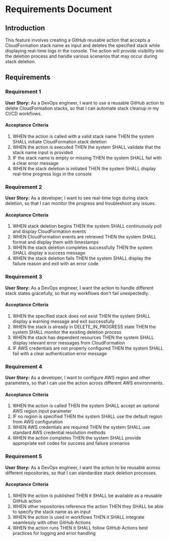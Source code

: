 # Requirements Document

## Introduction

This feature involves creating a GitHub reusable action that accepts a CloudFormation stack name as input and deletes the specified stack while displaying real-time logs in the console. The action will provide visibility into the deletion process and handle various scenarios that may occur during stack deletion.

## Requirements

### Requirement 1

**User Story:** As a DevOps engineer, I want to use a reusable GitHub action to delete CloudFormation stacks, so that I can automate stack cleanup in my CI/CD workflows.

#### Acceptance Criteria

1. WHEN the action is called with a valid stack name THEN the system SHALL initiate CloudFormation stack deletion
2. WHEN the action is executed THEN the system SHALL validate that the stack name input is provided
3. IF the stack name is empty or missing THEN the system SHALL fail with a clear error message
4. WHEN the stack deletion is initiated THEN the system SHALL display real-time progress logs in the console

### Requirement 2

**User Story:** As a developer, I want to see real-time logs during stack deletion, so that I can monitor the progress and troubleshoot any issues.

#### Acceptance Criteria

1. WHEN stack deletion begins THEN the system SHALL continuously poll and display CloudFormation events
2. WHEN CloudFormation events are retrieved THEN the system SHALL format and display them with timestamps
3. WHEN the stack deletion completes successfully THEN the system SHALL display a success message
4. WHEN the stack deletion fails THEN the system SHALL display the failure reason and exit with an error code

### Requirement 3

**User Story:** As a DevOps engineer, I want the action to handle different stack states gracefully, so that my workflows don't fail unexpectedly.

#### Acceptance Criteria

1. WHEN the specified stack does not exist THEN the system SHALL display a warning message and exit successfully
2. WHEN the stack is already in DELETE_IN_PROGRESS state THEN the system SHALL monitor the existing deletion process
3. WHEN the stack has dependent resources THEN the system SHALL display relevant error messages from CloudFormation
4. IF AWS credentials are not properly configured THEN the system SHALL fail with a clear authentication error message

### Requirement 4

**User Story:** As a developer, I want to configure AWS region and other parameters, so that I can use the action across different AWS environments.

#### Acceptance Criteria

1. WHEN the action is called THEN the system SHALL accept an optional AWS region input parameter
2. IF no region is specified THEN the system SHALL use the default region from AWS configuration
3. WHEN AWS credentials are required THEN the system SHALL use standard AWS credential resolution methods
4. WHEN the action completes THEN the system SHALL provide appropriate exit codes for success and failure scenarios

### Requirement 5

**User Story:** As a DevOps engineer, I want the action to be reusable across different repositories, so that I can standardize stack deletion processes.

#### Acceptance Criteria

1. WHEN the action is published THEN it SHALL be available as a reusable GitHub action
2. WHEN other repositories reference the action THEN they SHALL be able to specify the stack name as an input
3. WHEN the action is used in workflows THEN it SHALL integrate seamlessly with other GitHub Actions
4. WHEN the action runs THEN it SHALL follow GitHub Actions best practices for logging and error handling